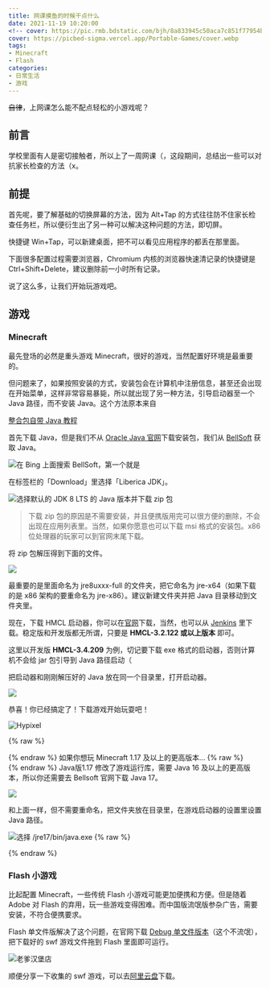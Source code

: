 ```yaml
---
title: 网课摸鱼的时候干点什么
date: 2021-11-19 10:20:00
<!-- cover: https://pic.rmb.bdstatic.com/bjh/8a833945c50aca7c851f77954b38f77f.png -->
cover: https://picbed-sigma.vercel.app/Portable-Games/cover.webp
tags:
- Minecraft
- Flash
categories:
- 日常生活
- 游戏
---
```

~~自律~~，上网课怎么能不配点轻松的小游戏呢？
<!--more-->

## 前言

学校里面有人是密切接触者，所以上了一周网课（，这段期间，总结出一些可以对抗家长检查的方法（x。

## 前提

首先呢，要了解基础的切换屏幕的方法，因为 Alt+Tap 的方式往往防不住家长检查任务栏，所以便衍生出了另一种可以解决这种问题的方法，即切屏。

快捷键 Win+Tap，可以新建桌面，把不可以看见应用程序的都丢在那里面。

下面很多配置过程需要浏览器，Chromium 内核的浏览器快速清记录的快捷键是 Ctrl+Shift+Delete，建议删除前一小时所有记录。

说了这么多，让我们开始玩游戏吧。

## 游戏

### Minecraft

最先登场的必然是重头游戏 Minecraft，很好的游戏，当然配置好环境是最重要的。

但问题来了，如果按照安装的方式，安装包会在计算机中注册信息，甚至还会出现在开始菜单，这样非常容易暴毙，所以就出现了另一种方法，引导启动器至一个 Java 路径，而不安装 Java。这个方法原本来自

<script type="text/javascript">
 
window.onload=function(){
		var LinkCards=document.getElementsByClassName('LinkCard');
		if(LinkCards.length != 0){
		var LinkCard=LinkCards[0];
		var link=LinkCard.href;
		var title=LinkCard.innerText;
		LinkCard.innerHTML="<style type=text/css>.LinkCard,.LinkCard:hover{text-decoration:none;border:none!important;color:inherit!important}.LinkCard{position:relative;display:block;margin:1em auto;width:390px;box-sizing:border-box;border-radius:12px;max-width:100%;overflow:hidden;color:inherit;text-decoration:none}.ztext{word-break:break-word;line-height:1.6}.LinkCard-backdrop{position:absolute;top:0;left:0;right:0;bottom:0;background-repeat:no-repeat;-webkit-filter:blur(20px);filter:blur(20px);background-size:cover;background-position:center}.LinkCard,.LinkCard:hover{text-decoration:none;border:none!important;color:inherit!important}.LinkCard-content{position:relative;display:flex;align-items:center;justify-content:space-between;padding:12px;border-radius:inherit;background-color:rgba(246,246,246,0.88)}.LinkCard-text{overflow:hidden}.LinkCard-title{display:-webkit-box;-webkit-line-clamp:2;overflow:hidden;text-overflow:ellipsis;max-height:calc(16px * 1.25 * 2);font-size:16px;font-weight:500;line-height:1.25;color:#1a1a1a}.LinkCard-meta{display:flex;margin-top:4px;font-size:14px;line-height:20px;color:#999;white-space:nowrap}.LinkCard-imageCell{margin-left:8px;border-radius:6px}.LinkCard-image{display:block;width:60px;height:auto;border-radius:inherit}</style><span class=LinkCard-backdrop style=background-image:url(https://zhstatic.zhihu.com/assets/zhihu/editor/zhihu-card-default.svg)></span><span class=LinkCard-content><span class=LinkCard-text><span class=LinkCard-title>"+title+"</span><span class=LinkCard-meta><span style=display:inline-flex;align-items:center>​<svg class="+"'Zi Zi--InsertLink'"+" fill=currentColor viewBox="+"'0 0 24 24'"+" width=17 height=17><path d="+"'M6.77 17.23c-.905-.904-.94-2.333-.08-3.193l3.059-3.06-1.192-1.19-3.059 3.058c-1.489 1.489-1.427 3.954.138 5.519s4.03 1.627 5.519.138l3.059-3.059-1.192-1.192-3.059 3.06c-.86.86-2.289.824-3.193-.08zm3.016-8.673l1.192 1.192 3.059-3.06c.86-.86 2.289-.824 3.193.08.905.905.94 2.334.08 3.194l-3.059 3.06 1.192 1.19 3.059-3.058c1.489-1.489 1.427-3.954-.138-5.519s-4.03-1.627-5.519-.138L9.786 8.557zm-1.023 6.68c.33.33.863.343 1.177.029l5.34-5.34c.314-.314.3-.846-.03-1.176-.33-.33-.862-.344-1.176-.03l-5.34 5.34c-.314.314-.3.846.03 1.177z'"+" fill-rule=evenodd></path></svg></span>"+link+"</span></span><span class=LinkCard-imageCell><img class=LinkCard-image alt=图标 src=https://pic.rmb.bdstatic.com/bjh/33e4f1bb77c6e346b19a4003fd7762da.png></span></span>";

		for (var i = LinkCards.length - 1; i >= 1; i--) {
		LinkCard=LinkCards[i];
		title=LinkCard.innerText;
		link=LinkCard.href;
		LinkCard.innerHTML="<span class=LinkCard-backdrop style=background-image:url(https://zhstatic.zhihu.com/assets/zhihu/editor/zhihu-card-default.svg)></span><span class=LinkCard-content><span class=LinkCard-text><span class=LinkCard-title>"+title+"</span><span class=LinkCard-meta><span style=display:inline-flex;align-items:center>​<svg class="+"'Zi Zi--InsertLink'"+" fill=currentColor viewBox="+"'0 0 24 24'"+" width=17 height=17><path d="+"'M6.77 17.23c-.905-.904-.94-2.333-.08-3.193l3.059-3.06-1.192-1.19-3.059 3.058c-1.489 1.489-1.427 3.954.138 5.519s4.03 1.627 5.519.138l3.059-3.059-1.192-1.192-3.059 3.06c-.86.86-2.289.824-3.193-.08zm3.016-8.673l1.192 1.192 3.059-3.06c.86-.86 2.289-.824 3.193.08.905.905.94 2.334.08 3.194l-3.059 3.06 1.192 1.19 3.059-3.058c1.489-1.489 1.427-3.954-.138-5.519s-4.03-1.627-5.519-.138L9.786 8.557zm-1.023 6.68c.33.33.863.343 1.177.029l5.34-5.34c.314-.314.3-.846-.03-1.176-.33-.33-.862-.344-1.176-.03l-5.34 5.34c-.314.314-.3.846.03 1.177z'"+" fill-rule=evenodd></path></svg></span>"+link+"</span></span><span class=LinkCard-imageCell><img class=LinkCard-image alt=图标 src=https://www.littleqiu.net/images/Avatar.png></span></span>";
		}
	}
}
</script>
<a href="https://www.huangyuhui.net/index.php/2019/01/27/83/" class="LinkCard">整合包自带 Java 教程</a>

首先下载 Java，但是我们不从 [Oracle Java 官网](https://java.com/zh-CN/)下载安装包，我们从 [BellSoft](https://bell-sw.com/pages/downloads/#/java-8-lts) 获取 Java。

![在 Bing 上面搜索 BellSoft，第一个就是](https://pic.rmb.bdstatic.com/bjh/c3e530d7256ac736543cbec97d4b2e03.png)

在标签栏的「Download」里选择「Liberica JDK」。

![选择默认的 JDK 8 LTS 的 Java 版本并下载 zip 包](https://pic.rmb.bdstatic.com/bjh/8535341cd716625230e1ee2da45e7d0f.png)

> 下载 zip 包的原因是不需要安装，并且便携版用完可以很方便的删除，不会出现在应用列表里。当然，如果你愿意也可以下载 msi 格式的安装包。x86 位处理器的玩家可以到官网末尾下载。

将 zip 包解压得到下面的文件。

![](https://pic.rmb.bdstatic.com/bjh/9e16374b5cb8c6f6ed99196989e7e3e9.png)

最重要的是里面命名为 jre8uxxx-full 的文件夹，把它命名为 jre-x64（如果下载的是 x86 架构的要重命名为 jre-x86）。建议新建文件夹并把 Java 目录移动到文件夹里。

现在，下载 HMCL 启动器，你可以在[官网](http://hmcl.huangyuhui.net/download/)下载，当然，也可以从 [Jenkins](http://ci.huangyuhui.net/) 里下载。稳定版和开发版都无所谓，只要是 **HMCL-3.2.122 或以上版本** 即可。

这里以开发版 **HMCL-3.4.209** 为例，切记要下载 exe 格式的启动器，否则计算机不会给 jar 包引导到 Java 路径启动（

把启动器和刚刚解压好的 Java 放在同一个目录里，打开启动器。

![](https://pic.rmb.bdstatic.com/bjh/72e06b64983df60d88e61f8f5420d390.png)

恭喜！你已经搞定了！下载游戏开始玩耍吧！

![Hypixel](https://pic.rmb.bdstatic.com/bjh/f716c19be4e03ada8b7a3bf5c8d08ff1.png)

{% raw %}<article class="message is-danger"><div class="message-header">{% endraw %}
如果你想玩 Minecraft 1.17 及以上的更高版本...
{% raw %}</div><div class="message-body">{% endraw %}
Java版1.17 修改了游戏运行库，需要 Java 16 及以上的更高版本，所以你还需要去 Bellsoft 官网下载 Java 17。

![](https://pic.rmb.bdstatic.com/bjh/f2e9a9f8f01a527fa3b2214db66f91aa.png)

和上面一样，但不需要重命名，把文件夹放在目录里，在游戏启动器的设置里设置 Java 路径。

![选择 /jre17/bin/java.exe](https://pic.rmb.bdstatic.com/bjh/d34df42cbe27d8f34ac196462a20e1a6.png)
{% raw %}</div></article>{% endraw %}

### Flash 小游戏

比起配置 Minecraft，一些传统 Flash 小游戏可能更加便携和方便。但是随着 Adobe 对 Flash 的弃用，玩一些游戏变得困难。而中国版流氓版参杂广告，需要安装，不符合便携要求。

Flash 单文件版解决了这个问题，在官网下载 [Debug 单文件版本](https://www.flash.cn/cdm/latest/flashplayer_sa.exe)（这个不流氓），把下载好的 swf 游戏文件拖到 Flash 里面即可运行。

![老爹汉堡店](https://pic.rmb.bdstatic.com/bjh/ccd3764417bb35f2a751e0cf98b31d51.png)

顺便分享一下收集的 swf 游戏，可以去[阿里云盘](https://www.aliyundrive.com/s/GYiwEYH7jea)下载。
